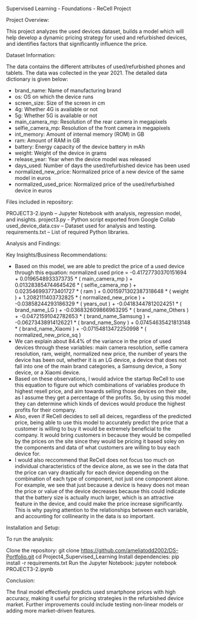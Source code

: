 Supervised Learning - Foundations - ReCell Project

Project Overview:

This project analyzes the used devices dataset, builds a model which will help develop a dynamic pricing strategy for used and refurbished devices, and identifies factors that significantly influence the price.

Dataset Information:

The data contains the different attributes of used/refurbished phones and tablets. The data was collected in the year 2021. The detailed data dictionary is given below:


- brand_name: Name of manufacturing brand
- os: OS on which the device runs
- screen_size: Size of the screen in cm
- 4g: Whether 4G is available or not
- 5g: Whether 5G is available or not
- main_camera_mp: Resolution of the rear camera in megapixels
- selfie_camera_mp: Resolution of the front camera in megapixels
- int_memory: Amount of internal memory (ROM) in GB
- ram: Amount of RAM in GB
- battery: Energy capacity of the device battery in mAh
- weight: Weight of the device in grams
- release_year: Year when the device model was released
- days_used: Number of days the used/refurbished device has been used
- normalized_new_price: Normalized price of a new device of the same model in euros
- normalized_used_price: Normalized price of the used/refurbished device in euros


Files included in repository:

PROJECT3-2.ipynb – Jupyter Notebook with analysis, regression model, and insights.
project3.py - Python script exported from Google Collab
used_device_data.csv – Dataset used for analysis and testing.
requirements.txt – List of required Python libraries.


Analysis and Findings:

Key Insights/Business Recommendations:

- Based on this model, we are able to predict the price of a used device through this equation: normalized used price = -0.41727730370151694 + 0.0196548933373735 * ( main_camera_mp ) + 0.013283854744645426 * ( selfie_camera_mp ) + 0.023546993773401727 * ( ram ) + 0.0015971302387318648 * ( weight ) + 1.2082111403732825 * ( normalized_new_price ) + -0.03858244293186329 * ( years_out ) + -0.04183447812024251 * ( brand_name_LG ) + -0.036832609866963295 * ( brand_name_Others ) + -0.04721591042782653 * ( brand_name_Samsung ) + -0.06273438914126221 * ( brand_name_Sony ) + 0.07454635421813148 * ( brand_name_Xiaomi ) + -0.07154813472250998 * ( normalized_new_price_sq )
- We can explain about 84.4% of the variance in the price of used devices through these variables: main camera resolution, selfie camera resolution, ram, weight, normalized new price, the number of years the device has been out, whether it is an LG device, a device that does not fall into one of the main brand categories, a Samsung device, a Sony device, or a Xiaomi device.
- Based on these observations, I would advice the startup ReCell to use this equation to figure out which combinations of variables produce th highest resell price, and aim towards selling those devices on their site, as I assume they get a percentage of the profits. So, by using this model they can determine which kinds of devices would produce the highest profits for their company.
- Also, even if ReCell decides to sell all deices, regardless of the predicted price, being able to use this model to accurately predict the price that a customer is willing to buy it would be extremely beneficial to the company. It would bring customers in because they would be compelled by the prices on the site since they would be pricing it based soley on the components and data of what customers are willing to buy each device for.
- I would also reccommend that ReCell does not focus too much on individual characteristics of the device alone, as we see in the data that the price can vary drastically for each device depending on the combination of each type of component, not just one component alone. For example, we see that just because a device is heavy does not mean the price or value of the device decreases because this could indicate that the battery size is actually much larger, which is an attractive feature in the device, and could make the price increase significantly. This is why paying attention to the relationships between each variable, and accounting for collinearity in the data is so important.


Installation and Setup:

To run the analysis:

Clone the repository:
git clone https://github.com/ameliatodd2002/DS-Portfolio.git
cd Project4_Supervised_Learning
Install dependencies:
pip install -r requirements.txt
Run the Jupyter Notebook:
jupyter notebook PROJECT3-2.ipynb


Conclusion:

The final model effectively predicts used smartphone prices with high accuracy, making it useful for pricing strategies in the refurbished device market. Further improvements could include testing non-linear models or adding more market-driven features.

